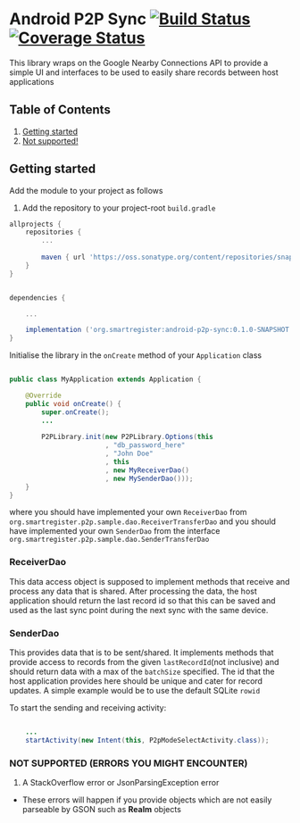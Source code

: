 # Android P2P Sync [![Build Status](https://travis-ci.org/OpenSRP/android-p2p-sync.svg?branch=master)](https://travis-ci.org/OpenSRP/android-p2p-sync) [![Coverage Status](https://coveralls.io/repos/github/OpenSRP/android-p2p-sync/badge.svg?branch=master)](https://coveralls.io/github/OpenSRP/android-p2p-sync?branch=master)


This library wraps on the Google Nearby Connections API to provide a simple UI and interfaces to be used to easily share records between host applications

## Table of Contents

 1. [Getting started](#getting-started)
 2. [Not supported!](#not-supported-(errors-you-might-encounter))

## Getting started

Add the module to your project as follows

 1. Add the repository to your project-root `build.gradle`
```groovy
allprojects {
    repositories {
        ...
        
        maven { url 'https://oss.sonatype.org/content/repositories/snapshots/' }
    }
}
```


```groovy

dependencies {

    ...

    implementation ('org.smartregister:android-p2p-sync:0.1.0-SNAPSHOT'
}
```


Initialise the library in the `onCreate` method of your `Application` class

```java

public class MyApplication extends Application {

    @Override
    public void onCreate() {
        super.onCreate();
        ...
        
        P2PLibrary.init(new P2PLibrary.Options(this
                        , "db_password_here"
                        , "John Doe"
                        , this
                        , new MyReceiverDao()
                        , new MySenderDao()));
    }
}

```

where you should have implemented your own `ReceiverDao` from `org.smartregister.p2p.sample.dao.ReceiverTransferDao` and you should have implemented your own `SenderDao` from the interface `org.smartregister.p2p.sample.dao.SenderTransferDao`

### ReceiverDao

This data access object is supposed to implement methods that receive and process any data that is shared. After processing the data, the host application should return the last record id so that this can be saved and used as the last sync point during the next sync with the same device.

### SenderDao

This provides data that is to be sent/shared. It implements methods that provide access to records from the given `lastRecordId`(not inclusive) and should return data with a max of the `batchSize` specified. The id that the host application provides here should be unique and cater for record updates. A simple example would be to use the default SQLite `rowid`


To start the sending and receiving activity:

```java

    ...
    startActivity(new Intent(this, P2pModeSelectActivity.class));
```

### NOT SUPPORTED (ERRORS YOU MIGHT ENCOUNTER)

 1. A StackOverflow error or JsonParsingException error

  - These errors will happen if you provide objects which are not easily parseable by GSON such as **Realm** objects